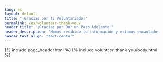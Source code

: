 ```yaml
---
lang: es
layout: default
title: "¡Gracias por tu Voluntariado!"
permalink: /es/volunteer-thank-you/
header_title: "¡Gracias por Dar un Paso Adelante!"
header_description: "Hemos recibido tu información y estamos encantados de que te unas a nuestros esfuerzos. Un miembro del comité se pondrá en contacto contigo en breve."
header_text_align: "text-center"
---
```


{% include page_header.html %}
{% include volunteer-thank-you/body.html %}
